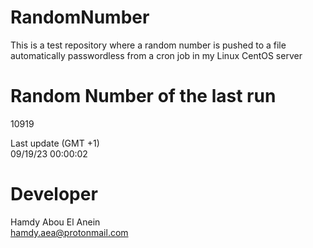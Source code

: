 # RandomNumber    
This is a test repository where a random number is pushed to a file automatically passwordless from a cron job in my Linux CentOS server    
# Random Number of the last run   
10919
      
Last update (GMT +1)    
09/19/23 00:00:02
# Developer    
Hamdy Abou El Anein   
hamdy.aea@protonmail.com
